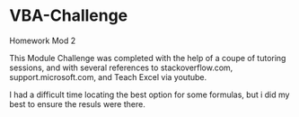 # VBA-Challenge
Homework Mod 2


This Module Challenge was completed with the help of a coupe of tutoring sessions, and with several references to stackoverflow.com, support.microsoft.com, and Teach Excel via youtube.

I had a difficult time locating the best option for some formulas, but i did my best to ensure the resuls were there.
